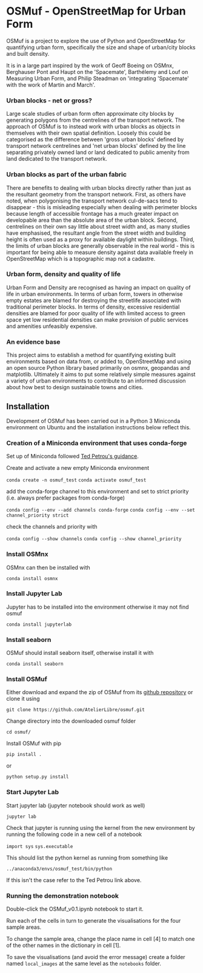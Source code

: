 # OSMuf - OpenStreetMap for Urban Form
OSMuf is a project to explore the use of Python and OpenStreetMap for quantifying urban form, specifically the size and shape of urban/city blocks and built density.

It is in a large part inspired by the work of Geoff Boeing on OSMnx, Berghauser Pont and Haupt on the 'Spacemate', Barthélemy and Louf on Measuring Urban Form, and Philip Steadman on 'integrating 'Spacemate' with the work of Martin and March'.

### Urban blocks - net or gross?

Large scale studies of urban form often approximate city blocks by generating polygons from the centrelines of the transport network. The approach of OSMuf is to instead work with urban blocks as objects in themselves with their own spatial definition. Loosely this could be categorised as the difference between 'gross urban blocks' defined by transport network centrelines and 'net urban blocks' defined by the line separating privately owned land or land dedicated to public amenity from land dedicated to the transport network.

### Urban blocks as part of the urban fabric

There are benefits to dealing with urban blocks directly rather than just as the resultant geometry from the transport network. First, as others have noted, when polygonising the transport network cul-de-sacs tend to disappear - this is misleading especially when dealing with perimeter blocks because length of accessible frontage has a much greater impact on developable area than the absolute area of the urban block. Second, centrelines on their own say little about street width and, as many studies have emphasised, the resultant angle from the street width and building height is often used as a proxy for available daylight within buildings. Third, the limits of urban blocks are generally observable in the real world - this is important for being able to measure density against data available freely in OpenStreetMap which is a topographic map not a cadastre.

### Urban form, density and quality of life

Urban Form and Density are recognised as having an impact on quality of life in urban environments. In terms of urban form, towers in otherwise empty estates are blamed for destroying the streetlife associated with traditional perimeter blocks. In terms of density, excessive residential densities are blamed for poor quality of life with limited access to green space yet low residential densities can make provision of public services and amenities unfeasibly expensive.

### An evidence base

This project aims to establish a method for quantifying existing built environments based on data from, or added to, OpenStreetMap and using an open source Python library based primarily on osmnx, geopandas and matplotlib. Ultimately it aims to put some relatively simple measures against a variety of urban environments to contribute to an informed discussion about how best to design sustainable towns and cities.

## Installation

Development of OSMuf has been carried out in a Python 3 Miniconda environment on Ubuntu and the installation instructions below reflect this. 

### Creation of a Miniconda environment that uses conda-forge

Set up of Miniconda followed [Ted Petrou's guidance](https://medium.com/dunder-data/anaconda-is-bloated-set-up-a-lean-robust-data-science-environment-with-miniconda-and-conda-forge-b48e1ac11646).

Create and activate a new empty Miniconda environment

`conda create -n osmuf_test`
`conda activate osmuf_test`

add the conda-forge channel to this environment and set to strict priority (i.e. always prefer packages from conda-forge)

`conda config --env --add channels conda-forge`
`conda config --env --set channel_priority strict`

check the channels and priority with

`conda config --show channels`
`conda config --show channel_priority`

### Install OSMnx

OSMnx can then be installed with

`conda install osmnx`

### Install Jupyter Lab

Jupyter has to be installed into the environment otherwise it may not find osmuf

`conda install jupyterlab`

### Install seaborn

OSMuf should install seaborn itself, otherwise install it with

`conda install seaborn`

### Install OSMuf

Either download and expand the zip of OSMuf from its [github repository](https://github.com/AtelierLibre/osmuf) or clone it using

`git clone https://github.com/AtelierLibre/osmuf.git`

Change directory into the downloaded osmuf folder

`cd osmuf/`

Install OSMuf with pip

`pip install .`

or

`python setup.py install`

### Start Jupyter Lab

Start jupyter lab (jupyter notebook should work as well)

`jupyter lab`

Check that jupyter is running using the kernel from the new environment by running the following code in a new cell of a notebook

`import sys`
`sys.executable`

This should list the python kernel as running from something like

`../anaconda3/envs/osmuf_test/bin/python`

If this isn't the case refer to the Ted Petrou link above.

### Running the demonstration notebook

Double-click the OSMuf_v0.1.ipynb notebook to start it.

Run each of the cells in turn to generate the visualisations for the four sample areas.

To change the sample area, change the place name in cell [4] to match one of the other names in the dictionary in cell [1].

To save the visualisations (and avoid the error message) create a folder named `local_images` at the same level as the `notebooks` folder.